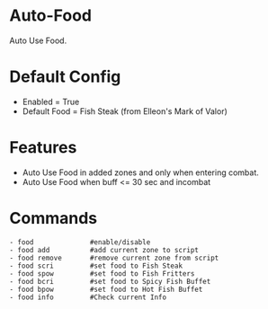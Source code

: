 # Auto-Food
Auto Use Food.</br>

# Default Config
- Enabled = True
- Default Food = Fish Steak (from Elleon's Mark of Valor)

# Features
- Auto Use Food in added zones and only when entering combat.
- Auto Use Food when buff <= 30 sec and incombat

# Commands
```
- food              #enable/disable
- food add          #add current zone to script
- food remove       #remove current zone from script
- food scri         #set food to Fish Steak
- food spow         #set food to Fish Fritters
- food bcri         #set food to Spicy Fish Buffet
- food bpow         #set food to Hot Fish Buffet
- food info         #Check current Info
```

